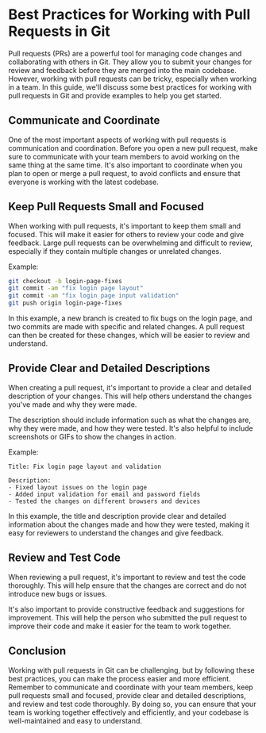 # **Best Practices for Working with Pull Requests in Git**

Pull requests (PRs) are a powerful tool for managing code changes and collaborating with others in Git. They allow you to submit your changes for review and feedback before they are merged into the main codebase. However, working with pull requests can be tricky, especially when working in a team. In this guide, we'll discuss some best practices for working with pull requests in Git and provide examples to help you get started.

## **Communicate and Coordinate**

One of the most important aspects of working with pull requests is communication and coordination. Before you open a new pull request, make sure to communicate with your team members to avoid working on the same thing at the same time. It's also important to coordinate when you plan to open or merge a pull request, to avoid conflicts and ensure that everyone is working with the latest codebase.

## **Keep Pull Requests Small and Focused**

When working with pull requests, it's important to keep them small and focused. This will make it easier for others to review your code and give feedback. Large pull requests can be overwhelming and difficult to review, especially if they contain multiple changes or unrelated changes.

Example:

```bash
git checkout -b login-page-fixes
git commit -am "fix login page layout"
git commit -am "fix login page input validation"
git push origin login-page-fixes
```

In this example, a new branch is created to fix bugs on the login page, and two commits are made with specific and related changes. A pull request can then be created for these changes, which will be easier to review and understand.

## **Provide Clear and Detailed Descriptions**

When creating a pull request, it's important to provide a clear and detailed description of your changes. This will help others understand the changes you've made and why they were made.

The description should include information such as what the changes are, why they were made, and how they were tested. It's also helpful to include screenshots or GIFs to show the changes in action.

Example:

```
Title: Fix login page layout and validation

Description:
- Fixed layout issues on the login page
- Added input validation for email and password fields
- Tested the changes on different browsers and devices
```

In this example, the title and description provide clear and detailed information about the changes made and how they were tested, making it easy for reviewers to understand the changes and give feedback.

## **Review and Test Code**

When reviewing a pull request, it's important to review and test the code thoroughly. This will help ensure that the changes are correct and do not introduce new bugs or issues.

It's also important to provide constructive feedback and suggestions for improvement. This will help the person who submitted the pull request to improve their code and make it easier for the team to work together.

## **Conclusion**

Working with pull requests in Git can be challenging, but by following these best practices, you can make the process easier and more efficient. Remember to communicate and coordinate with your team members, keep pull requests small and focused, provide clear and detailed descriptions, and review and test code thoroughly. By doing so, you can ensure that your team is working together effectively and efficiently, and your codebase is well-maintained and easy to understand.
